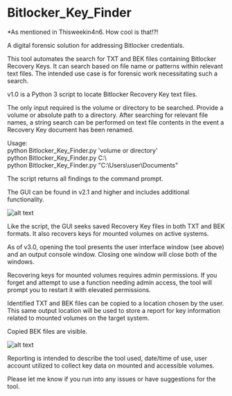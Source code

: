 # Bitlocker_Key_Finder

*As mentioned in Thisweekin4n6. How cool is that!?!

A digital forensic solution for addressing Bitlocker credentials.

This tool automates the search for TXT and BEK files containing Bitlocker Recovery Keys.  It can search based on file name or patterns within relevant text files.
The intended use case is for forensic work necessitating such a search.

v1.0 is a Python 3 script to locate Bitlocker Recovery Key text files.

The only input required is the volume or directory to be searched.  Provide a volume or absolute path to a directory.
After searching for relevant file names, a string search can be performed on text file contents in the event a Recovery Key document has been renamed.

Usage:  
python Bitlocker_Key_Finder.py 'volume or directory'  
python Bitlocker_Key_Finder.py C:\\  
python Bitlocker_Key_Finder.py "C:\Users\user\Documents"

The script returns all findings to the command prompt.

The GUI can be found in v2.1 and higher and includes additional functionality.

![alt text](https://user-images.githubusercontent.com/73806121/149680341-bacc64a1-34be-41f2-b234-75fe7877a68b.png)

Like the script, the GUI seeks saved Recovery Key files in both TXT and BEK formats.  It also recovers keys for mounted volumes on active systems. 

As of v3.0, opening the tool presents the user interface window (see above) and an output console window. Closing one window will close both of the windows.

Recovering keys for mounted volumes requires admin permissions. If you forget and attempt to use a function needing admin access, the tool will prompt you to restart it with elevated permissions.

Identified TXT and BEK files can be copied to a location chosen by the user.  This same output location will be used to store a report for key information related to mounted volumes on the target system.

Copied BEK files are visible. 

![alt text](https://user-images.githubusercontent.com/73806121/149680779-97783cc9-9edc-4ff7-907d-48ed21961dfd.png)

Reporting is intended to describe the tool used, date/time of use, user account utilized to collect key data on mounted and accessible volumes.

Please let me know if you run into any issues or have suggestions for the tool.
